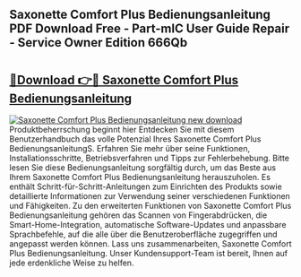 ## Saxonette Comfort Plus Bedienungsanleitung PDF Download Free - Part-mlC User Guide Repair - Service Owner Edition 666Qb

# <h2><a href="http://df3yfb.blite.top/?on=Saxonette+Comfort+Plus+Bedienungsanleitung">🔗Download 👉🔴 Saxonette Comfort Plus Bedienungsanleitung</a></h2>

[![Saxonette Comfort Plus Bedienungsanleitung new download](https://i.imgur.com/lujVjoI.png)](http://df3yfb.blite.top/?on=Saxonette+Comfort+Plus+Bedienungsanleitung)
Produktbeherrschung beginnt hier Entdecken Sie mit diesem Benutzerhandbuch das volle Potenzial Ihres Saxonette Comfort Plus BedienungsanleitungS. Erfahren Sie mehr über seine Funktionen, Installationsschritte, Betriebsverfahren und Tipps zur Fehlerbehebung. Bitte lesen Sie diese Bedienungsanleitung sorgfältig durch, um das Beste aus Ihrem Saxonette Comfort Plus Bedienungsanleitung herauszuholen. Es enthält Schritt-für-Schritt-Anleitungen zum Einrichten des Produkts sowie detaillierte Informationen zur Verwendung seiner verschiedenen Funktionen und Fähigkeiten. Zu den erweiterten Funktionen von Saxonette Comfort Plus Bedienungsanleitung gehören das Scannen von Fingerabdrücken, die Smart-Home-Integration, automatische Software-Updates und anpassbare Sprachbefehle, auf die alle über die Benutzeroberfläche zugegriffen und angepasst werden können. Lass uns zusammenarbeiten, Saxonette Comfort Plus Bedienungsanleitung. Unser Kundensupport-Team ist bereit, Ihnen auf jede erdenkliche Weise zu helfen.
